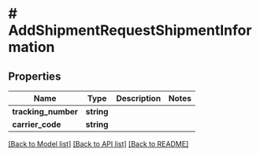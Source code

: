 # # AddShipmentRequestShipmentInformation

## Properties

Name | Type | Description | Notes
------------ | ------------- | ------------- | -------------
**tracking_number** | **string** |  |
**carrier_code** | **string** |  |

[[Back to Model list]](../../README.md#models) [[Back to API list]](../../README.md#endpoints) [[Back to README]](../../README.md)

